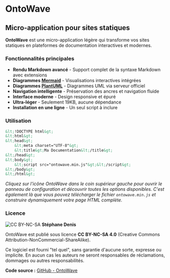 # OntoWave

<div id="lang-fr" class="lang-content">

## Micro-application pour sites statiques

**OntoWave** est une micro-application légère qui transforme vos sites statiques en plateformes de documentation interactives et modernes.

### Fonctionnalités principales

- **Rendu Markdown avancé** - Support complet de la syntaxe Markdown avec extensions
- **Diagrammes [Mermaid](https://mermaid.js.org/)** - Visualisations interactives intégrées
- **Diagrammes [PlantUML](https://plantuml.com/)** - Diagrammes UML via serveur officiel
- **Navigation intelligente** - Préservation des ancres et navigation fluide
- **Interface moderne** - Design responsive et épuré
- **Ultra-léger** - Seulement 19KB, aucune dépendance
- **Installation en une ligne** - Un seul script à inclure

### Utilisation

```html
&lt;!DOCTYPE html&gt;
&lt;html&gt;
&lt;head&gt;
    &lt;meta charset="UTF-8"&gt;
    &lt;title&gt;Ma Documentation&lt;/title&gt;
&lt;/head&gt;
&lt;body&gt;
    &lt;script src="ontowave.min.js"&gt;&lt;/script&gt;
&lt;/body&gt;
&lt;/html&gt;
```

*Cliquez sur l'icône OntoWave dans le coin supérieur gauche pour ouvrir le panneau de configuration et découvrir toutes les options disponibles. C'est également là que vous pouvez télécharger le fichier `ontowave.min.js` et construire dynamiquement votre page HTML complète.*

### Licence

![CC BY-NC-SA](https://i.creativecommons.org/l/by-nc-sa/4.0/88x31.png) **Stéphane Denis**

OntoWave est publié sous licence **CC BY-NC-SA 4.0** (Creative Commons Attribution-NonCommercial-ShareAlike).

Ce logiciel est fourni "tel quel", sans garantie d'aucune sorte, expresse ou implicite. En aucun cas les auteurs ne seront responsables de réclamations, dommages ou autres responsabilités.

**Code source :** [GitHub - OntoWave](https://github.com/stephanedenis/OntoWave)

</div>

<div id="lang-en" class="lang-content" style="display: none;">

## Micro-application for static sites

**OntoWave** is a lightweight micro-application that transforms your static sites into interactive and modern documentation platforms.

### Key Features

- **Advanced Markdown rendering** - Full Markdown syntax support with extensions
- **[Mermaid](https://mermaid.js.org/) diagrams** - Integrated interactive visualizations
- **[PlantUML](https://plantuml.com/) diagrams** - UML diagrams via official server
- **Smart navigation** - Anchor preservation and smooth navigation
- **Modern interface** - Responsive and clean design
- **Ultra-lightweight** - Only 19KB, zero dependencies
- **One-line installation** - Single script include

### Usage

```html
&lt;!DOCTYPE html&gt;
&lt;html&gt;
&lt;head&gt;
    &lt;meta charset="UTF-8"&gt;
    &lt;title&gt;My Documentation&lt;/title&gt;
&lt;/head&gt;
&lt;body&gt;
    &lt;script src="ontowave.min.js"&gt;&lt;/script&gt;
&lt;/body&gt;
&lt;/html&gt;
```

*Click on the OntoWave icon in the top left corner to open the configuration panel and discover all available options. This is also where you can download the `ontowave.min.js` file and dynamically build your complete HTML page.*

### License

![CC BY-NC-SA](https://i.creativecommons.org/l/by-nc-sa/4.0/88x31.png) **Stéphane Denis**

OntoWave is released under **CC BY-NC-SA 4.0** (Creative Commons Attribution-NonCommercial-ShareAlike) license.

This software is provided "as is", without warranty of any kind, express or implied. In no event shall the authors be liable for any claims, damages or other liability.

**Source code:** [GitHub - OntoWave](https://github.com/stephanedenis/OntoWave)

</div>
